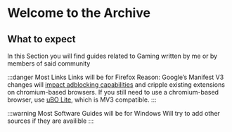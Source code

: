# Welcome to the Archive

## What to expect

In this Section you will find guides related to Gaming written by me or by members of said community

:::danger Most Links Links will be for Firefox
Reason: Google’s Manifest V3 changes will [impact adblocking capabilities](https://www.eff.org/deeplinks/2021/12/chrome-users-beware-manifest-v3-deceitful-and-threatening) and cripple existing extensions on chromium-based browsers. If you still need to use a chromium-based browser, use [uBO Lite](https://github.com/uBlockOrigin/uBOL-home), which is MV3 compatible.
:::

:::warning Most Software Guides will be for Windows
Will try to add other sources if they are availible
:::